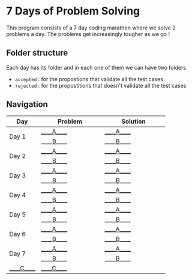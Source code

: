 # 7 Days of Problem Solving
This program consists of a 7 day coding marathon where we solve 2 problems a day. The problems get increasingly tougher as we go !
## Folder structure
Each day has its folder and in each one of them we can have two folders
- `accepted` : for the propostions that validate all the test cases
- `rejected` : for the propostitions that doesn't validate all the test cases

## Navigation

<table>
  <thead>
    <tr>
      <th style="width: 20%;">Day</th>
      <th style="width: 40%;">Problem</th>
      <th style="width: 40%;">Solution</th>
    </tr>
  </thead>
    <tr>
      <td rowspan="2">Day 1</td>
      <td><a href="https://open.kattis.com/contests/nktuse/problems/addingtrouble">____A____</a></td>
      <td><a href="https://github.com/Fadilix/7-days-of-problem-solving/blob/main/day%20%231/A.py">____A____</a></td>
    </tr>
    <tr>
      <td><a href="https://open.kattis.com/contests/nktuse/problems/areal">____B____</a></td>
      <td><a href="https://github.com/Fadilix/7-days-of-problem-solving/blob/main/day%20%231/B.py">____B____</a></td>
    </tr>

  <tr>
      <td rowspan="2">Day 2</td>
      <td><a href="https://open.kattis.com/contests/wpzsz7/problems/lastfactorialdigit">____A____</a></td>
      <td><a href="https://github.com/Fadilix/7-days-of-problem-solving/blob/main/day%20%232/accepted/A.py">____A____</a></td>
    </tr>
    <tr>
      <td><a href="https://open.kattis.com/contests/wpzsz7/problems/trainpassengers">____B____</a></td>
      <td><a href="https://github.com/Fadilix/7-days-of-problem-solving/blob/main/day%20%232/accepted/B2.py">____B____</a></td>
  </tr>

  <tr>
      <td rowspan="2">Day 3</td>
      <td><a href="https://open.kattis.com/contests/zd77zy/problems/listgame">____A____</a></td>
      <td><a href="https://github.com/Fadilix/7-days-of-problem-solving/blob/main/day%20%233/accepted/A3.py">____A____</a></td>
    </tr>
    <tr>
      <td><a href="https://open.kattis.com/contests/zd77zy/problems/gcd">____B____</a></td>
      <td><a href="https://github.com/Fadilix/7-days-of-problem-solving/blob/main/day%20%233/accepted/B.py">____B____</a></td>
  </tr>

  <tr>
      <td rowspan="2">Day 4</td>
      <td><a href="https://open.kattis.com/contests/ct2oav/problems/fibonaccicycles">____A____</a></td>
      <td><a href="https://github.com/Fadilix/7-days-of-problem-solving/blob/main/day%20%234/accepted/A3.py">____A____</a></td>
    </tr>
    <tr>
      <td><a href="https://open.kattis.com/contests/ct2oav/problems/primereduction">____B____</a></td>
      <td><a href="https://github.com/Fadilix/7-days-of-problem-solving/blob/main/day%20%234/accepted/B.py">____B____</a></td>
      
  </tr>
    <tr>
      <td rowspan="2">Day 5</td>
      <td><a href="https://open.kattis.com/contests/zrkr6u/problems/namegeneration">____A____</a></td>
      <td><a href="https://github.com/Fadilix/7-days-of-problem-solving/blob/main/day%20%235/accepted/A2.py">____A____</a></td>
    </tr>
    <tr>
      <td><a href="https://open.kattis.com/contests/zrkr6u/problems/guess">____B____</a></td>
      <td><a href="https://github.com/Fadilix/7-days-of-problem-solving/blob/main/day%20%235/accepted/B2.py">____B____</a></td>
      
  </tr>
      <tr>
      <td rowspan="2">Day 6</td>
      <td><a href="https://open.kattis.com/contests/orx84m/problems/fizzbuzz2">____A____</a></td>
      <td><a href="https://github.com/Fadilix/7-days-of-problem-solving/blob/main/day%20%236/A.py">____A____</a></td>
    </tr>
    <tr>
      <td><a href="https://open.kattis.com/contests/orx84m/problems/textencryption">____B____</a></td>
      <td><a href="https://github.com/Fadilix/7-days-of-problem-solving/blob/main/day%20%236/B.py">____B____</a></td>
  </tr><tr>
      <td rowspan="2">Day 7</td>
      <td><a href="https://open.kattis.com/contests/kq7sz9/problems/primalrepresentation
">____A____</a></td>
      <td><a href="https://github.com/Fadilix/7-days-of-problem-solving/blob/main/day%20%237/accepted/A3.py
">____A____</a></td>
    </tr>
    <tr>
      <td><a href="https://open.kattis.com/contests/kq7sz9/problems/doublepassword
">____B____</a></td>
      <td><a href="https://github.com/Fadilix/7-days-of-problem-solving/blob/main/day%20%237/accepted/B.py
">____B____</a></td>
    </tr>
    <tr>
      <td><a href="https://open.kattis.com/contests/kq7sz9/problems/velkomin
">____C____</a></td>
      <td><a href="https://github.com/Fadilix/7-days-of-problem-solving/blob/main/day%20%237/accepted/C.py">____C____</a></td>
    </tr>